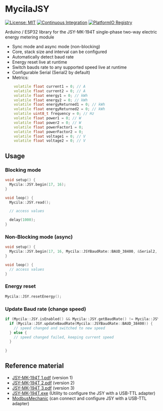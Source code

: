 # MycilaJSY

[![License: MIT](https://img.shields.io/badge/License-MIT-yellow.svg)](https://opensource.org/licenses/MIT)
[![Continuous Integration](https://github.com/mathieucarbou/MycilaJSY/actions/workflows/ci.yml/badge.svg)](https://github.com/mathieucarbou/MycilaJSY/actions/workflows/ci.yml)
[![PlatformIO Registry](https://badges.registry.platformio.org/packages/mathieucarbou/library/MycilaJSY.svg)](https://registry.platformio.org/libraries/mathieucarbou/MycilaJSY)

Arduino / ESP32 library for the JSY-MK-194T single-phase two-way electric energy metering module

- Sync mode and async mode (non-blocking)
- Core, stack size and interval can be configured
- Automatically detect baud rate
- Energy reset live at runtime
- Switch bauds rate to any supported speed live at runtime
- Configurable Serial (Serial2 by default)
- Metrics:

```c++
    volatile float current1 = 0; // A
    volatile float current2 = 0; // A
    volatile float energy1 = 0; // kWh
    volatile float energy2 = 0; // kWh
    volatile float energyReturned1 = 0; // kWh
    volatile float energyReturned2 = 0; // kWh
    volatile uint8_t frequency = 0; // Hz
    volatile float power1 = 0; // W
    volatile float power2 = 0; // W
    volatile float powerFactor1 = 0;
    volatile float powerFactor2 = 0;
    volatile float voltage1 = 0; // V
    volatile float voltage2 = 0; // V
```

## Usage

### Blocking mode

```c++
void setup() {
  Mycila::JSY.begin(17, 16);
}

void loop() {
  Mycila::JSY.read();

  // access values

  delay(1000);
}
```

### Non-Blocking mode (async)

```c++
void setup() {
  Mycila::JSY.begin(17, 16, Mycila::JSYBaudRate::BAUD_38400, &Serial2, true, 60, 0);
}

void loop() {
  // access values
}
```

### Energy reset

```c++
Mycila::JSY.resetEnergy();
```

### Update Baud rate (change speed)

```c++
if (Mycila::JSY.isEnabled() && Mycila::JSY.getBaudRate() != Mycila::JSYBaudRate::BAUD_38400) {
  if (Mycila::JSY.updateBaudRate(Mycila::JSYBaudRate::BAUD_38400)) {
    // speed changed and switched to new speed
  } else {
    // speed changed failed, keeping current speed
  }
  
}
```

## Reference material

- [JSY-MK-194T 1.pdf](JSY-MK-194T%201.pdf) (version 1)
- [JSY-MK-194T 2.pdf](JSY-MK-194T%202.pdf) (version 2)
- [JSY-MK-194T 3.pdf](JSY-MK-194T%203.pdf) (version 3)
- [JSY-MK-194T.exe](JSY-MK-194T.exe) (Utility to configure the JSY with a USB-TTL adapter)
- [ModbusMechanic](https://github.com/SciFiDryer/ModbusMechanic) (can connect and configure JSY with a USB-TTL adapter)
